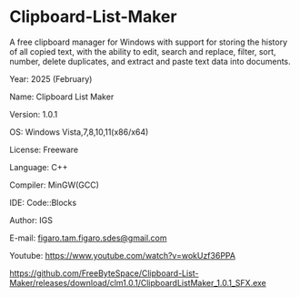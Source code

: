 # Clipboard-List-Maker
A free clipboard manager for Windows with support for storing the history of all copied text, with the ability to edit, search and replace, filter, sort, number, delete duplicates, and extract and paste text data into documents.

Year: 2025 (February)

Name: Clipboard List Maker

Version: 1.0.1

OS: Windows Vista,7,8,10,11(x86/x64)

License: Freeware

Language: C++

Compiler: MinGW(GCC)

IDE: Code::Blocks

Author: IGS

E-mail: figaro.tam.figaro.sdes@gmail.com

Youtube: https://www.youtube.com/watch?v=wokUzf36PPA

https://github.com/FreeByteSpace/Clipboard-List-Maker/releases/download/clm1.0.1/ClipboardListMaker_1.0.1_SFX.exe
